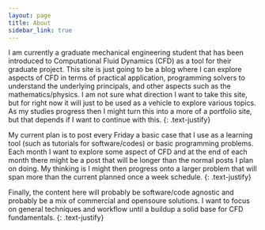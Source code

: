 ```yaml
---
layout: page
title: About
sidebar_link: true
---
```



I am currently a graduate mechanical engineering student that has been introduced to Computational Fluid Dynamics (CFD) as a tool
for their graduate project. This site is just going to be a blog where I can explore aspects of CFD in terms of practical application,
programming solvers to understand the underlying principals, and other aspects such as the mathematics/physics. I am not sure what
direction I want to take this site, but for right now it will just to be used as a vehicle to explore various topics. As my studies 
progress then I might turn this into a more of a portfolio site, but that depends if I want to continue with this.
{: .text-justify}

My current plan is to post every Friday a basic case that I use as a learning tool (such as tutorials for software/codes) or basic
programming problems. Each month I want to explore some aspect of CFD and at the end of each month there might be a post that will be
longer than the normal posts I plan on doing. My thinking is I might then progress onto a larger problem that will span more than the 
current planned once a week schedule.
{: .text-justify}

Finally, the content here will probably be software/code agnostic and probably be a mix of commercial and opensoure solutions. I want to
focus on general techniques and workflow until a buildup a solid base for CFD fundamentals.
{: .text-justify}